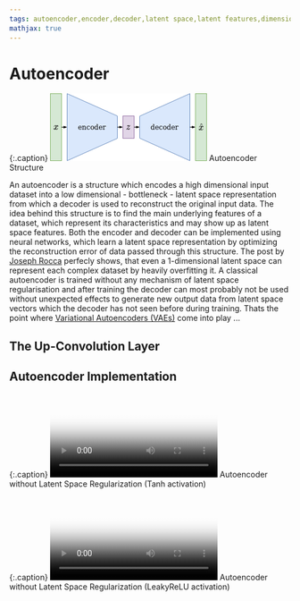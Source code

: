 ```yaml
---
tags: autoencoder,encoder,decoder,latent space,latent features,dimensionality reduction,reconstruction
mathjax: true
---
```

# Autoencoder

{:.caption}
![Classical Autoencoder](assets/images/autoencoder.png)
Autoencoder Structure
<div class="clearfix"></div>

An autoencoder is a structure which encodes a high dimensional input dataset into a low dimensional - bottleneck - latent space representation from which a decoder is used to reconstruct the original input data. The idea behind this structure is to find the main underlying features of a dataset, which represent its characteristics and may show up as latent space features. Both the encoder and decoder can be implemented using neural networks, which learn a latent space representation by optimizing the reconstruction error of data passed through this structure. The post by [Joseph Rocca](https://towardsdatascience.com/@joseph.rocca) perfecly shows, that even a 1-dimensional latent space can represent each complex dataset by heavily overfitting it. A classical autoencoder is trained without any mechanism of latent space regularisation and after training the decoder can most probably not be used without unexpected effects to generate new output data from latent space vectors which the decoder has not seen before during training. Thats the point where [Variational Autoencoders (VAEs)](variational_autoencoder.html) come into play ...

## The Up-Convolution Layer

## Autoencoder Implementation

{:.caption}
<video controls poster="/assets/videos/autoencoder_four_classes_tanh.png">
  <source src="/assets/videos/autoencoder_four_classes_tanh.webm" type="video/webm">
  <source src="/assets/videos/autoencoder_four_classes_tanh.ogv" type="video/ogg">
  <source src="/assets/videos/autoencoder_four_classes_tanh.mp4" type="video/mp4">
</video>
Autoencoder without Latent Space Regularization (Tanh activation)

{:.caption}
<video controls poster="/assets/videos/autoencoder_four_classes_leaky_relu.png">
  <source src="/assets/videos/autoencoder_four_classes_leaky_relu.webm" type="video/webm">
  <source src="/assets/videos/autoencoder_four_classes_leaky_relu.ogv" type="video/ogg">
  <source src="/assets/videos/autoencoder_four_classes_leaky_relu.mp4" type="video/mp4">
</video>
Autoencoder without Latent Space Regularization (LeakyReLU activation)

